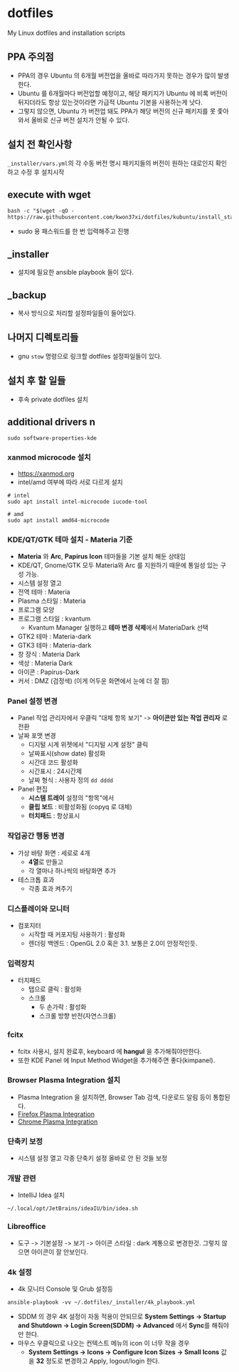 # dotfiles
My Linux dotfiles and installation scripts

## PPA 주의점
* PPA의 경우 Ubuntu 의 6개월 버전업을 올바로 따라가지 못하는 경우가 많이 발생한다.
* Ubuntu 를 6개월마다 버전업할 예정이고, 해당 패키지가 Ubuntu 에 비록 버전이 뒤지더라도 항상 있는것이라면 가급적 Ubuntu 기본을 사용하는게 낫다.
* 그렇지 않으면, Ubuntu 가 버전업 돼도 PPA가 해당 버전의 신규 패키지를 못 좇아와서 올바로 신규 버전 설치가 안될 수 있다.

## 설치 전 확인사항
`_installer/vars.yml`의 각 수동 버전 명시 패키지들의 버전이 원하는 대로인지 확인 하고 수정 후 설치시작

## execute with wget
```
bash -c "$(wget -qO - https://raw.githubusercontent.com/kwon37xi/dotfiles/kubuntu/install_start.sh)"
```

* sudo 용 패스워드를 한 번 입력해주고 진행

## _installer
* 설치에 필요한 ansible playbook 들이 있다.

## _backup
* 복사 방식으로 처리할 설정파일들이 들어있다.

## 나머지 디렉토리들
* gnu `stow` 명령으로 링크할 dotfiles 설정파일들이 있다.

## 설치 후 할 일들
* 후속 private dotfiles 설치

## additional drivers n
```
sudo software-properties-kde
```

### xanmod microcode 설치
* https://xanmod.org
* intel/amd 여부에 따라 서로 다르게 설치
```
# intel
sudo apt install intel-microcode iucode-tool

# amd
sudo apt install amd64-microcode
```

### KDE/QT/GTK 테마 설치 - Materia 기준
* **Materia** 와 **Arc**, **Papirus Icon** 테마들을 기본 설치 해둔 상태임
* KDE/QT, Gnome/GTK 모두 Materia와 Arc 를 지원하기 때문에 통일성 있는 구성 가능.
* 시스템 설정 열고
* 전역 테마 : Materia
* Plasma 스타일 : Materia
* 프로그램 모양
* 프로그램 스타일 : kvantum
  * Kvantum Manager 실행하고 **테마 변경 삭제**에서 MateriaDark 선택
* GTK2 테마 : Materia-dark
* GTK3 테마 : Materia-dark
* 창 장식 : Materia Dark
* 색상 : Materia Dark
* 아이콘 : Papirus-Dark
* 커서 : DMZ (검정색) (이게 어두운 화면에서 눈에 더 잘 띔)

### Panel 설정 변경
* Panel 작업 관리자에서 우클릭 "대체 항목 보기" -> **아이콘만 있는 작업 관리자** 로 전환
* 날짜 포맷 변경
  * 디지털 시계 위젯에서 "디지털 시계 설정" 클릭
  * 날짜표시(show date) 활성화
  * 시간대 코드 활성화
  * 시간표시 : 24시간제
  * 날짜 형식 : 사용자 정의 `dd dddd`
* Panel 편집
  * **시스템 트레이** 설정의 "항목"에서
  * **클립 보드** : 비활성화됨 (copyq 로 대체)
  * **터치패드** : 항상표시

### 작업공간 행동 변경
* 가상 바탕 화면 : 세로로 4개
  * **4열**로 만들고
  * 각 열마나 하나씩의 바탕화면 추가
* 테스크톱 효과
  * 각종 효과 켜주기

### 디스플레이와 모니터
* 컴포지터
  * 시작할 때 커포지팅 사용하기 : 활성화
  * 렌더링 백엔드 : OpenGL 2.0 혹은 3.1. 보통은 2.0이 안정적인듯.

### 입력장치
* 터치패드
  * 탭으로 클릭 : 활성화
  * 스크롤
    * 두 손가락 : 활성화
    * 스크롤 방향 반전(자연스크롤)

### fcitx
* fcitx 사용시, 설치 완료후, keyboard 에 **hangul** 을 추가해줘야만한다.
* 또한 KDE Panel 에 Input Method Widget을 추가해주면 좋다(kimpanel).

### Browser Plasma Integration 설치
* Plasma Integration 을 설치하면, Browser Tab 검색, 다운로드 알림 등이 통합된다.
* [Firefox Plasma Integration](https://addons.mozilla.org/en-US/firefox/addon/plasma-integration/)
* [Chrome Plasma Integration](https://chrome.google.com/webstore/detail/plasma-integration/cimiefiiaegbelhefglklhhakcgmhkai)

### 단축키 보정
* 시스템 설정 열고 각종 단축키 설정 올바로 안 된 것들 보정

### 개발 관련
* IntelliJ Idea 설치
```
~/.local/opt/JetBrains/ideaIU/bin/idea.sh
```
### Libreoffice
* 도구 -> 기본설정 -> 보기 -> 아이콘 스타일 : dark 계통으로 변경한것. 그렇지 않으면 아이콘이 잘 안보인다.

### 4k 설정
* 4k 모니터 Console 및 Grub 설정등
```
ansible-playbook -vv ~/.dotfiles/_installer/4k_playbook.yml
```
* SDDM 의 경우 4K 설정이 자동 적용이 안되므로 **System Settings -> Startup and Shutdown -> Login Screen(SDDM) -> Advanced** 에서 **Sync**를 해줘야만 한다.
* 마우스 우클릭으로 나오는 컨텍스트 메뉴의 icon 이 너무 작을 경우
  * **System Settings -> Icons -> Configure Icon Sizes -> Small Icons** 값을 **32** 정도로 변경하고 Apply, logout/login 한다.
